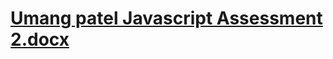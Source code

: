 # [Umang patel Javascript Assessment 2.docx](https://github.com/patelumang1987/ArtWorkProject-/files/11037863/Umang.patel.Javascript.Assessment.2.docx)
